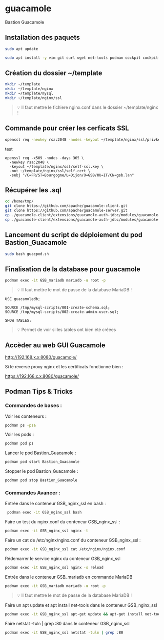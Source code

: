 # guacamole
Bastion Guacamole


## Installation des paquets

```bash
sudo apt update
```

```bash
sudo apt install -y vim git curl wget net-tools podman cockpit cockpit-podman
```


## Création du dossier ~/template

```bash
mkdir ~/template
mkdir ~/template/nginx
mkdir ~/template/mysql
mkdir ~/template/nginx/ssl
```
> :bulb: Il faut mettre le fichiere nginx.conf dans le dossier ~/template/nginx !


## Commande pour créer les cerficats SSL

```bash
openssl req -newkey rsa:2048 -nodes -keyout ~/template/nginx/ssl/privkey.pem -x509 -out ~/template/nginx/ssl/fullchain.pem -days 365
```

test 

```
openssl req -x509 -nodes -days 365 \
  -newkey rsa:2048 \
  -keyout ~/template/nginx/ssl/self-ssl.key \
  -out ~/template/nginx/ssl/self.cert \
  -subj "/C=FR/ST=Bourgogne/L=Dijon/O=GSB/OU=IT/CN=gsb.lan"
```


## Récupérer les .sql

```bash
cd /home/tmp/
git clone https://github.com/apache/guacamole-client.git
git clone https://github.com/apache/guacamole-server.git
cp ./guacamole-client/extensions/guacamole-auth-jdbc/modules/guacamole-auth-jdbc-mysql/schema/001-create-schema.sql ~/template/mysql/
cp ./guacamole-client/extensions/guacamole-auth-jdbc/modules/guacamole-auth-jdbc-mysql/schema/002-create-admin-user.sql ~/template/mysql/
```


## Lancement du script de déploiement du pod Bastion_Guacamole

```bash
sudo bash guacpod.sh
```


## Finalisation de la database pour guacamole

```bash
podman exec -it GSB_mariadb mariadb -u root -p
```
> :bulb: Il faut mettre le mot de passe de la database MariaDB !

```
USE guacamoledb;
```

```
SOURCE /tmp/mysql-scripts/001-create-schema.sql;
SOURCE /tmp/mysql-scripts/002-create-admin-user.sql;
```

``` 
SHOW TABLES;
```
> :bulb: Permet de voir si les tables ont bien été créées


## Accèder au web GUI Guacamole

http://192.168.x.x:8080/guacamole/

Si le reverse proxy nginx et les certificats fonctionne bien :

https://192.168.x.x:8080/guacamole/


## Podman Tips & Tricks

### Commandes de bases :

Voir les conteneurs :
```bash
podman ps -psa
```

Voir les pods :
```bash
podman pod ps
```

Lancer le pod Bastion_Guacamole :
```bash
podman pod start Bastion_Guacamole
```

Stopper le pod Bastion_Guacamole :
```bash
podman pod stop Bastion_Guacamole
```


### Commandes Avancer : 

Entrée dans le conteneur GSB_nginx_ssl en bash :
```bash
 podman exec -it GSB_nginx_ssl bash
```

Faire un test du nginx.conf du conteneur GSB_nginx_ssl :
```bash
podman exec -it GSB_nginx_ssl nginx -t
```

Faire un cat de /etc/nginx/nginx.conf du conteneur GSB_nginx_ssl : 
```bash
podman exec -it GSB_nginx_ssl cat /etc/nginx/nginx.conf
```

Rédemarrer le service nginx du conteneur GSB_nginx_ssl
```bash
podman exec -it GSB_nginx_ssl nginx -s reload
```

Entrée dans le conteneur GSB_mariadb en commande MariaDB
```bash
podman exec -it GSB_mariadb mariadb -u root -p
```
> :bulb: Il faut mettre le mot de passe de la database MariaDB !

Faire un apt update et apt install net-tools dans le conteneur GSB_nginx_ssl
```bash
podman exec -it GSB_nginx_ssl apt-get update && apt-get install net-tools
```

Faire netstat -tuln | grep :80 dans le conteneur GSB_nginx_ssl
```bash
podman exec -it GSB_nginx_ssl netstat -tuln | grep :80
```
